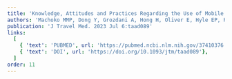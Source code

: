 ```yaml
---
title: 'Knowledge, Attitudes and Practices Regarding the Use of Mobile Travel Health Apps'
authors: 'Machoko MMP, Dong Y, Grozdani A, Hong H, Oliver E, Hyle EP, Ryan ET, Walker AT, Colubri A, LaRocque RC'
publication: 'J Travel Med. 2023 Jul 6:taad089'
links:
  [
    { 'text': 'PUBMED', url: 'https://pubmed.ncbi.nlm.nih.gov/37410376'},
    { 'text': 'DOI', url: 'https://doi.org/10.1093/jtm/taad089'},
  ]
order: 11
---
```

